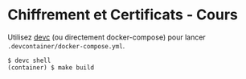 
# Chiffrement et Certificats - Cours

Utilisez [devc](https://git.sr.ht/~nka/devc) (ou directement docker-compose) pour lancer `.devcontainer/docker-compose.yml`.

```
$ devc shell
(container) $ make build
```
